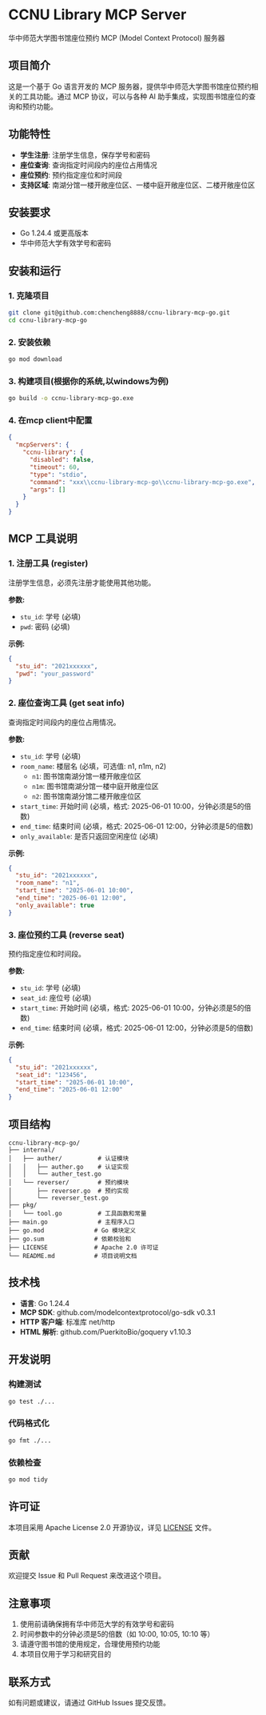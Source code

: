 # CCNU Library MCP Server

华中师范大学图书馆座位预约 MCP (Model Context Protocol) 服务器

## 项目简介

这是一个基于 Go 语言开发的 MCP 服务器，提供华中师范大学图书馆座位预约相关的工具功能。通过 MCP 协议，可以与各种 AI 助手集成，实现图书馆座位的查询和预约功能。

## 功能特性

- **学生注册**: 注册学生信息，保存学号和密码
- **座位查询**: 查询指定时间段内的座位占用情况
- **座位预约**: 预约指定座位和时间段
- **支持区域**: 南湖分馆一楼开敞座位区、一楼中庭开敞座位区、二楼开敞座位区

## 安装要求

- Go 1.24.4 或更高版本
- 华中师范大学有效学号和密码

## 安装和运行

### 1. 克隆项目

```bash
git clone git@github.com:chencheng8888/ccnu-library-mcp-go.git
cd ccnu-library-mcp-go
```

### 2. 安装依赖

```bash
go mod download
```

### 3. 构建项目(根据你的系统,以windows为例)

```bash
go build -o ccnu-library-mcp-go.exe
```

### 4. 在mcp client中配置

```json
{
  "mcpServers": {
    "ccnu-library": {
      "disabled": false,
      "timeout": 60,
      "type": "stdio",
      "command": "xxx\\ccnu-library-mcp-go\\ccnu-library-mcp-go.exe",
      "args": []
    }
  }
}

```

## MCP 工具说明

### 1. 注册工具 (register)

注册学生信息，必须先注册才能使用其他功能。

**参数:**
- `stu_id`: 学号 (必填)
- `pwd`: 密码 (必填)

**示例:**
```json
{
  "stu_id": "2021xxxxxx",
  "pwd": "your_password"
}
```

### 2. 座位查询工具 (get seat info)

查询指定时间段内的座位占用情况。

**参数:**
- `stu_id`: 学号 (必填)
- `room_name`: 楼层名 (必填，可选值: n1, n1m, n2)
  - `n1`: 图书馆南湖分馆一楼开敞座位区
  - `n1m`: 图书馆南湖分馆一楼中庭开敞座位区  
  - `n2`: 图书馆南湖分馆二楼开敞座位区
- `start_time`: 开始时间 (必填，格式: 2025-06-01 10:00，分钟必须是5的倍数)
- `end_time`: 结束时间 (必填，格式: 2025-06-01 12:00，分钟必须是5的倍数)
- `only_available`: 是否只返回空闲座位 (必填)

**示例:**
```json
{
  "stu_id": "2021xxxxxx",
  "room_name": "n1",
  "start_time": "2025-06-01 10:00",
  "end_time": "2025-06-01 12:00",
  "only_available": true
}
```

### 3. 座位预约工具 (reverse seat)

预约指定座位和时间段。

**参数:**
- `stu_id`: 学号 (必填)
- `seat_id`: 座位号 (必填)
- `start_time`: 开始时间 (必填，格式: 2025-06-01 10:00，分钟必须是5的倍数)
- `end_time`: 结束时间 (必填，格式: 2025-06-01 12:00，分钟必须是5的倍数)

**示例:**
```json
{
  "stu_id": "2021xxxxxx",
  "seat_id": "123456",
  "start_time": "2025-06-01 10:00",
  "end_time": "2025-06-01 12:00"
}
```

## 项目结构

```
ccnu-library-mcp-go/
├── internal/
│   ├── auther/          # 认证模块
│   │   ├── auther.go    # 认证实现
│   │   └── auther_test.go
│   └── reverser/        # 预约模块
│       ├── reverser.go  # 预约实现
│       └── reverser_test.go
├── pkg/
│   └── tool.go          # 工具函数和常量
├── main.go              # 主程序入口
├── go.mod              # Go 模块定义
├── go.sum              # 依赖校验和
├── LICENSE             # Apache 2.0 许可证
└── README.md           # 项目说明文档
```

## 技术栈

- **语言**: Go 1.24.4
- **MCP SDK**: github.com/modelcontextprotocol/go-sdk v0.3.1
- **HTTP 客户端**: 标准库 net/http
- **HTML 解析**: github.com/PuerkitoBio/goquery v1.10.3

## 开发说明

### 构建测试

```bash
go test ./...
```

### 代码格式化

```bash
go fmt ./...
```

### 依赖检查

```bash
go mod tidy
```

## 许可证

本项目采用 Apache License 2.0 开源协议，详见 [LICENSE](LICENSE) 文件。

## 贡献

欢迎提交 Issue 和 Pull Request 来改进这个项目。

## 注意事项

1. 使用前请确保拥有华中师范大学的有效学号和密码
2. 时间参数中的分钟必须是5的倍数（如 10:00, 10:05, 10:10 等）
3. 请遵守图书馆的使用规定，合理使用预约功能
4. 本项目仅用于学习和研究目的

## 联系方式

如有问题或建议，请通过 GitHub Issues 提交反馈。
